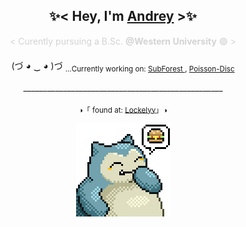 <h2 align="center"> 
  ✨< Hey, I'm <a href = "https://botled.github.io/"> Andrey</a> >✨ 
</h2>
<p align="center" style="color:#D3D3D3">
  < Curently pursuing a B.Sc. <b>@Western University</b> 🟣 >
</p>

<p align="center">
    (づ ◕ ‿ ◕ )づ <sub>...Currently working on: <a href="https://github.com/BotLed/SubForest"> SubForest </a>, <a href="https://github.com/BotLed/Poisson-Disc"> Poisson-Disc </a>
</p>
  
<p align="center">__________________________________________________</p>

<p align="center"> <sub>◑「 found at: <a href="https://github.com/Lockelyy/Lockelyy"> Lockelyy</a>」◑</sub> </p>
<div id="footer" align="center">
<img src='snorlax-burger.gif' style='display: block; margin-left: auto; margin-right: auto; width:150px; height:auto;'></img>
</div>

<p>&nbsp;</p>

<div align="center">
</div>
    
